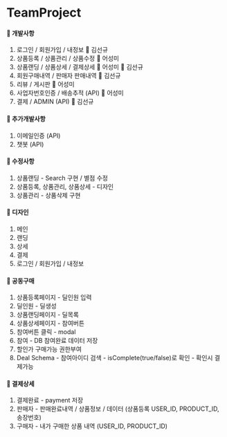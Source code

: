 # TeamProject

#### :pushpin: 개발사항
1. 로그인 / 회원가입 / 내정보 :man: 김선규
2. 상품등록 / 상품관리 / 상품수정 :woman: 어성미
3. 상품랜딩 / 상품상세 / 결제상세 :woman: 어성미 :man: 김선규
4. 회원구매내역 / 판매자 판매내역 :man: 김선규
5. 리뷰 / 게시판 :woman: 어성미
6. 사업자번호인증 / 배송추적 (API) :woman: 어성미
7. 결제 / ADMIN (API) :man: 김선규

#### :pushpin: 추가개발사항
1. 이메일인증 (API)
2. 챗봇 (API)

#### :pushpin: 수정사항
1. 상품랜딩 - Search 구현 / 별점 수정
2. 상품등록, 상품관리, 상품상세 - 디자인
3. 상품관리 - 상품삭제 구현

#### :memo: 디자인
1. 메인
2. 랜딩
3. 상세
4. 결제
5. 로그인 / 회원가입 / 내정보

#### :memo: 공동구매
1. 상품등록페이지 - 딜인원 입력
2. 딜인원 - 딜생성
3. 상품랜딩페이지 - 딜목록
4. 상품상세페이지 - 참여버튼
5. 참여버튼 클릭 - modal
6. 참여 - DB 참여완료 데이터 저장
7. 할인가 구매가능 권한부여
8. Deal Schema - 참여아이디 검색 - isComplete(true/false)로 확인 - 확인시 결제가능

#### :memo: 결제상세
1. 결제완료 - payment 저장
2. 판매자 - 판매완료내역 / 상품정보 / 데이터 (상품등록 USER_ID, PRODUCT_ID, 송장번호)
3. 구매자 - 내가 구매한 상품 내역 (USER_ID, PRODUCT_ID)
